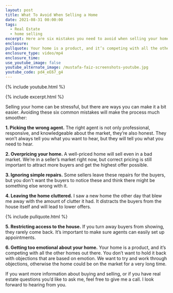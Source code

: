 ```yaml
---
layout: post
title: What To Avoid When Selling a Home
date: 2021-08-31 00:00:00
tags:
  - Real Estate
  - home selling
excerpt: Here are six mistakes you need to avoid when selling your home.
enclosure:
pullquote: Your home is a product, and it’s competing with all the other homes out there.
enclosure_type: video/mp4
enclosure_time:
use_youtube_image: false
youtube_alternate_image: /mustafa-faiz-screenshots-youtube.jpg
youtube_code: pd4_eE67_g4
---
```

{% include youtube.html %}

{% include excerpt.html %}

Selling your home can be stressful, but there are ways you can make it a bit easier. Avoiding these six common mistakes will make the process much smoother:

**1\. Picking the wrong agent.** The right agent is not only professional, responsive, and knowledgeable about the market, they’re also honest. They won’t always tell you what you want to hear, but they will tell you what you need to hear.

**2\. Overpricing your home.** A well-priced home will sell even in a bad market. We’re in a seller’s market right now, but correct pricing is still important to attract more buyers and get the highest offer possible.

**3\. Ignoring simple repairs.** Some sellers leave these repairs for the buyers, but you don't want the buyers to notice these and think there might be something else wrong with it.

**4\. Leaving the home cluttered.** I saw a new home the other day that blew me away with the amount of clutter it had. It distracts the buyers from the house itself and will lead to lower offers.

{% include pullquote.html %}

**5\. Restricting access to the house.** If you turn away buyers from showing, they rarely come back. It’s important to make sure agents can easily set up appointments.

**6\. Getting too emotional about your home.** Your home is a product, and it’s competing with all the other homes out there. You don’t want to hold it back with objections that are based on emotion. We want to try and work through objections, otherwise the home could be on the market for a very long time.

If you want more information about buying and selling, or if you have real estate questions you’d like to ask me, feel free to give me a call. I look forward to hearing from you.
